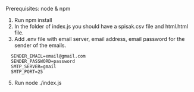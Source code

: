 Prerequisites: node & npm

1. Run npm install 
2. In the folder of index.js you should have a spisak.csv file and html.html file.
3. Add .env file with email server, email address, email password for the sender of the emails. 

```
  SENDER_EMAIL=email@gmail.com
  SENDER_PASSWORD=password
  SMTP_SERVER=gmail
  SMTP_PORT=25
```

5. Run node ./index.js
